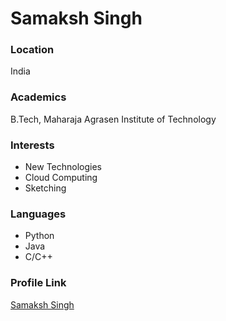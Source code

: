 # Samaksh Singh

### Location

India

### Academics

B.Tech, Maharaja Agrasen Institute of Technology

### Interests

- New Technologies
- Cloud Computing
- Sketching

### Languages

- Python
- Java
- C/C++

### Profile Link

[Samaksh Singh](https://github.com/SamakshSingh)
